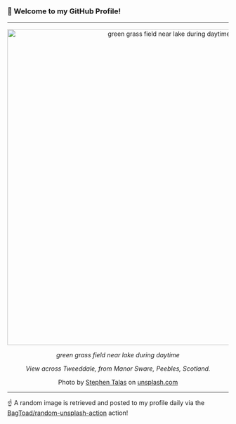 ### 👋 Welcome to my GitHub Profile!

----

<div align="center">
  <img width="720" src="https://images.unsplash.com/photo-1594760639943-d2368851962c?crop=entropy&cs=tinysrgb&fit=max&fm=jpg&ixid=M3w1NTI0OTR8MHwxfHJhbmRvbXx8fHx8fHx8fDE3NDg3NTg0MzR8&ixlib=rb-4.1.0&q=80&w=1080" alt="green grass field near lake during daytime">
  
  <em>green grass field near lake during daytime</em>
  
  <em>View across Tweeddale, from Manor Sware, Peebles, Scotland.</em>
  
  Photo by [Stephen Talas](null) on [unsplash.com](https://unsplash.com/)
</div>

----

☝️ A random image is retrieved and posted to my profile daily via the [BagToad/random-unsplash-action](https://github.com/BagToad/random-unsplash-action) action!
